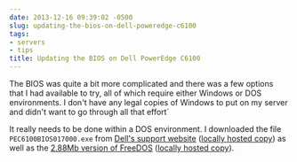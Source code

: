 ```yaml
---
date: 2013-12-16 09:39:02 -0500
slug: updating-the-bios-on-dell-poweredge-c6100
tags:
- servers
- tips
title: Updating the BIOS on Dell PowerEdge C6100
---
```


The BIOS was quite a bit more complicated and there was a few options that I
had available to try, all of which require either Windows or DOS environments.
I don't have any legal copies of Windows to put on my server and didn't want to
go through all that effort`

It really needs to be done within a DOS environment. I downloaded the file
`PEC6100BIOS017000.exe` from [Dell's support website][1] ([locally hosted
copy][2]) as well as the [2.88Mb version of FreeDOS][3] ([locally hosted
copy][4]).

[1]: http://downloads.dell.com/Pages/Drivers/poweredge-c6100-all.html
[2]: http://static.stelfox.net/files/PEC6100BIOS017000.exe
[3]: http://www.fdos.org/bootdisks/autogen/FDSTD.288.imz
[4]: http://static.stelfox.net/files/FDSTD.288.imz
